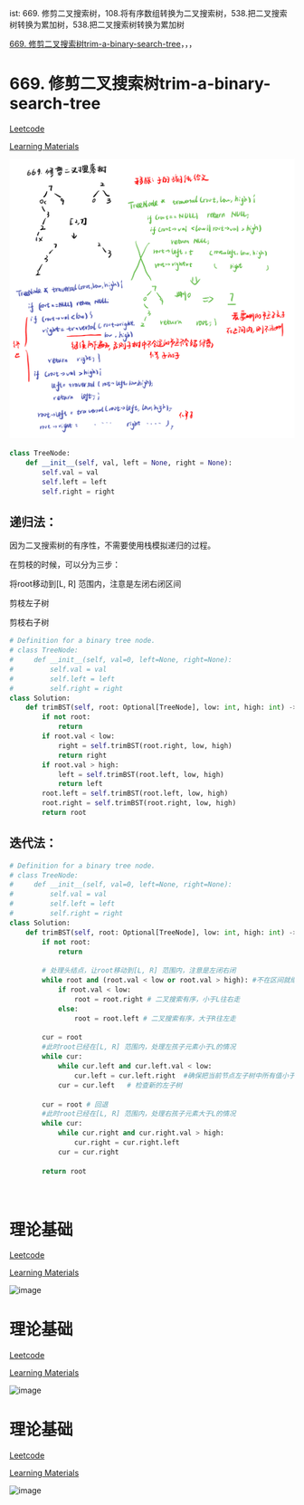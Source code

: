 ist:  669. 修剪二叉搜索树，108.将有序数组转换为二叉搜索树，538.把二叉搜索树转换为累加树，538.把二叉搜索树转换为累加树

[669. 修剪二叉搜索树trim-a-binary-search-tree](#01)，[](#02)，[](#03)，[](#04)

# <span id="01">669. 修剪二叉搜索树trim-a-binary-search-tree</span>

[Leetcode](https://leetcode.cn/problems/trim-a-binary-search-tree/description/) 

[Learning Materials](https://programmercarl.com/0669.%E4%BF%AE%E5%89%AA%E4%BA%8C%E5%8F%89%E6%90%9C%E7%B4%A2%E6%A0%91.html)

![image](../images/669-trim-a-binary-search-tree.png)

```python
class TreeNode:
    def __init__(self, val, left = None, right = None):
        self.val = val
        self.left = left
        self.right = right
```

## 递归法：

因为二叉搜索树的有序性，不需要使用栈模拟递归的过程。

在剪枝的时候，可以分为三步：

将root移动到[L, R] 范围内，注意是左闭右闭区间

剪枝左子树

剪枝右子树

```python
# Definition for a binary tree node.
# class TreeNode:
#     def __init__(self, val=0, left=None, right=None):
#         self.val = val
#         self.left = left
#         self.right = right
class Solution:
    def trimBST(self, root: Optional[TreeNode], low: int, high: int) -> Optional[TreeNode]:
        if not root:
            return 
        if root.val < low:
            right = self.trimBST(root.right, low, high)
            return right
        if root.val > high:
            left = self.trimBST(root.left, low, high)
            return left
        root.left = self.trimBST(root.left, low, high)
        root.right = self.trimBST(root.right, low, high)
        return root
```

## 迭代法：

```python
# Definition for a binary tree node.
# class TreeNode:
#     def __init__(self, val=0, left=None, right=None):
#         self.val = val
#         self.left = left
#         self.right = right
class Solution:
    def trimBST(self, root: Optional[TreeNode], low: int, high: int) -> Optional[TreeNode]:
        if not root:
            return 
        
        # 处理头结点，让root移动到[L, R] 范围内，注意是左闭右闭
        while root and (root.val < low or root.val > high): #不在区间就继续找
            if root.val < low:
                root = root.right # 二叉搜索有序，小于L往右走
            else:
                root = root.left # 二叉搜索有序，大于R往左走
        
        cur = root
        #此时root已经在[L, R] 范围内，处理左孩子元素小于L的情况
        while cur:
            while cur.left and cur.left.val < low:
                cur.left = cur.left.right  #确保把当前节点左子树中所有值小于 low 的节点都修剪掉
            cur = cur.left   # 检查新的左子树

        cur = root # 回退
        #此时root已经在[L, R] 范围内，处理右孩子元素大于L的情况
        while cur:
            while cur.right and cur.right.val > high:
                cur.right = cur.right.left
            cur = cur.right

        return root

        
```

# <span id="02">理论基础</span>

[Leetcode]() 

[Learning Materials]()

![image](../images/.png)

# <span id="03">理论基础</span>

[Leetcode]() 

[Learning Materials]()

![image](../images/.png)

# <span id="04">理论基础</span>

[Leetcode]() 

[Learning Materials]()

![image](../images/.png)

